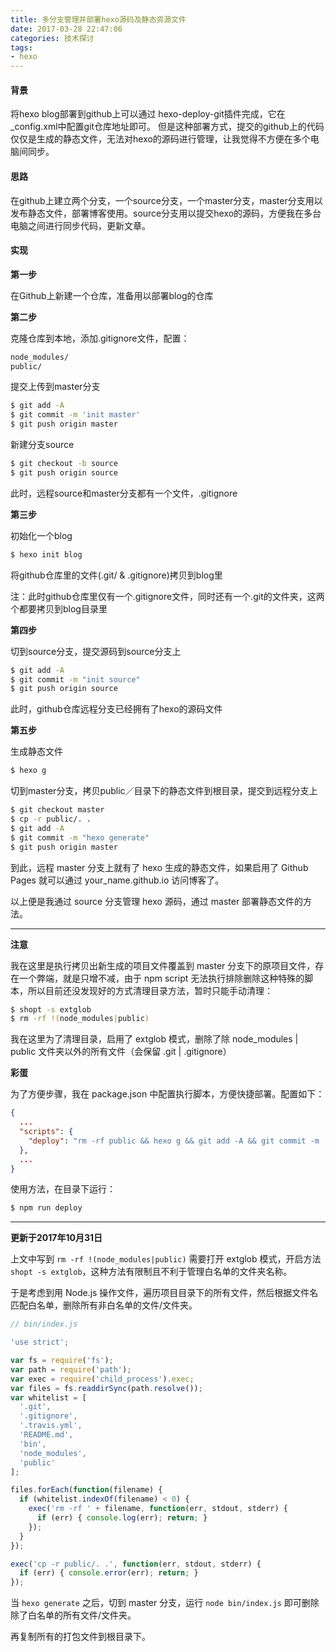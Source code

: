 ```yaml
---
title: 多分支管理并部署hexo源码及静态资源文件
date: 2017-03-28 22:47:06
categories: 技术探讨
tags:
- hexo
---
```

#### 背景

将hexo blog部署到github上可以通过 hexo-deploy-git插件完成，它在_config.xml中配置git仓库地址即可。
但是这种部署方式，提交的github上的代码仅仅是生成的静态文件，无法对hexo的源码进行管理，让我觉得不方便在多个电脑间同步。

#### 思路

在github上建立两个分支，一个source分支，一个master分支，master分支用以发布静态文件，部署博客使用。source分支用以提交hexo的源码，方便我在多台电脑之间进行同步代码，更新文章。

#### 实现

**第一步**

在Github上新建一个仓库，准备用以部署blog的仓库

**第二步**

克隆仓库到本地，添加.gitignore文件，配置：

```bash
node_modules/
public/
```

提交上传到master分支

```bash
$ git add -A
$ git commit -m 'init master'
$ git push origin master
```

新建分支source

```bash
$ git checkout -b source
$ git push origin source
```

此时，远程source和master分支都有一个文件，.gitignore

**第三步**

初始化一个blog

```bash
$ hexo init blog
```

将github仓库里的文件(.git/ & .gitignore)拷贝到blog里

注：此时github仓库里仅有一个.gitignore文件，同时还有一个.git的文件夹，这两个都要拷贝到blog目录里

**第四步**

切到source分支，提交源码到source分支上

```bash
$ git add -A
$ git commit -m "init source"
$ git push origin source
```

此时，github仓库远程分支已经拥有了hexo的源码文件

**第五步**

生成静态文件

```bash
$ hexo g
```

切到master分支，拷贝public／目录下的静态文件到根目录，提交到远程分支上

```bash
$ git checkout master
$ cp -r public/. .
$ git add -A
$ git commit -m "hexo generate"
$ git push origin master
```

到此，远程 master 分支上就有了 hexo 生成的静态文件，如果启用了 Github Pages 就可以通过 your_name.github.io 访问博客了。

以上便是我通过 source 分支管理 hexo 源码，通过 master 部署静态文件的方法。

---

**注意**

我在这里是执行拷贝出新生成的项目文件覆盖到 master 分支下的原项目文件，存在一个弊端，就是只增不减，由于 npm script 无法执行排除删除这种特殊的脚本，所以目前还没发现好的方式清理目录方法，暂时只能手动清理：

```bash
$ shopt -s extglob
$ rm -rf !(node_modules|public)
```
我在这里为了清理目录，启用了 extglob 模式，删除了除 node_modules | public 文件夹以外的所有文件（会保留 .git | .gitignore）


**彩蛋**

为了方便步骤，我在 package.json 中配置执行脚本，方便快捷部署。配置如下：

```json
{
  ...
  "scripts": {
    "deploy": "rm -rf public && hexo g && git add -A && git commit -m 'hexo generate' && git push origin source && git checkout master && rm -rf !(node_modules|public) && cp -r public/. . && git add -A && git commit -m 'deploy master' && git push origin master && git checkout source"
  },
  ...
}
```

使用方法，在目录下运行：

```bash
$ npm run deploy
```

---

**更新于2017年10月31日**

上文中写到 `rm -rf !(node_modules|public)` 需要打开 extglob 模式，开启方法 `shopt -s extglob`，这种方法有限制且不利于管理白名单的文件夹名称。

于是考虑到用 Node.js 操作文件，遍历项目目录下的所有文件，然后根据文件名匹配白名单，删除所有非白名单的文件/文件夹。

```javascript
// bin/index.js

'use strict';

var fs = require('fs');
var path = require('path');
var exec = require('child_process').exec;
var files = fs.readdirSync(path.resolve());
var whitelist = [
  '.git',
  '.gitignore',
  '.travis.yml',
  'README.md',
  'bin',
  'node_modules',
  'public'
];

files.forEach(function(filename) {
  if (whitelist.indexOf(filename) < 0) {
    exec('rm -rf ' + filename, function(err, stdout, stderr) {
      if (err) { console.log(err); return; }
    });
  }
});

exec('cp -r public/. .', function(err, stdout, stderr) {
  if (err) { console.error(err); return; }
});
```

当 `hexo generate` 之后，切到 master 分支，运行 `node bin/index.js` 即可删除除了白名单的所有文件/文件夹。

再复制所有的打包文件到根目录下。

